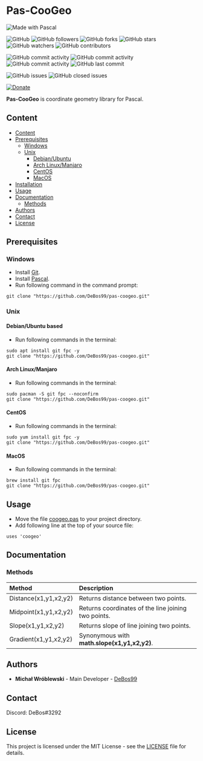 # Pas-CooGeo

![Made with Pascal](https://img.shields.io/badge/made%20with-pascal-0.svg?color=cc2020&labelColor=ff3030&style=for-the-badge)

![GitHub](https://img.shields.io/github/license/DeBos99/pas-coogeo.svg?color=2020cc&labelColor=5050ff&style=for-the-badge)
![GitHub followers](https://img.shields.io/github/followers/DeBos99.svg?color=2020cc&labelColor=5050ff&style=for-the-badge)
![GitHub forks](https://img.shields.io/github/forks/DeBos99/pas-coogeo.svg?color=2020cc&labelColor=5050ff&style=for-the-badge)
![GitHub stars](https://img.shields.io/github/stars/DeBos99/pas-coogeo.svg?color=2020cc&labelColor=5050ff&style=for-the-badge)
![GitHub watchers](https://img.shields.io/github/watchers/DeBos99/pas-coogeo.svg?color=2020cc&labelColor=5050ff&style=for-the-badge)
![GitHub contributors](https://img.shields.io/github/contributors/DeBos99/pas-coogeo.svg?color=2020cc&labelColor=5050ff&style=for-the-badge)

![GitHub commit activity](https://img.shields.io/github/commit-activity/w/DeBos99/pas-coogeo.svg?color=ffaa00&labelColor=ffaa30&style=for-the-badge)
![GitHub commit activity](https://img.shields.io/github/commit-activity/m/DeBos99/pas-coogeo.svg?color=ffaa00&labelColor=ffaa30&style=for-the-badge)
![GitHub commit activity](https://img.shields.io/github/commit-activity/y/DeBos99/pas-coogeo.svg?color=ffaa00&labelColor=ffaa30&style=for-the-badge)
![GitHub last commit](https://img.shields.io/github/last-commit/DeBos99/pas-coogeo.svg?color=ffaa00&labelColor=ffaa30&style=for-the-badge)

![GitHub issues](https://img.shields.io/github/issues-raw/DeBos99/pas-coogeo.svg?color=cc2020&labelColor=ff3030&style=for-the-badge)
![GitHub closed issues](https://img.shields.io/github/issues-closed-raw/DeBos99/pas-coogeo.svg?color=10aa10&labelColor=30ff30&style=for-the-badge)

[![Donate](https://www.paypalobjects.com/en_US/i/btn/btn_donateCC_LG.gif)](https://www.paypal.com/cgi-bin/webscr?cmd=_s-xclick&hosted_button_id=NH8JV53DSVDMY)

**Pas-CooGeo** is coordinate geometry library for Pascal.

## Content

- [Content](#content)
- [Prerequisites](#prerequisites)
  - [Windows](#windows)
  - [Unix](#unix)
    - [Debian/Ubuntu](#apt)
    - [Arch Linux/Manjaro](#pacman)
    - [CentOS](#yum)
    - [MacOS](#homebrew)
- [Installation](#installation)
- [Usage](#usage)
- [Documentation](#documentation)
  - [Methods](#methods)
- [Authors](#authors)
- [Contact](#contact)
- [License](#license)

## Prerequisites

### Windows

* Install [Git](https://git-scm.com/download/win).
* Install [Pascal](https://www.freepascal.org/download.html).
* Run following command in the command prompt:
```
git clone "https://github.com/DeBos99/pas-coogeo.git"
```

### Unix

#### <a name="APT">Debian/Ubuntu based

* Run following commands in the terminal:
```
sudo apt install git fpc -y
git clone "https://github.com/DeBos99/pas-coogeo.git"
```

#### <a name="Pacman">Arch Linux/Manjaro

* Run following commands in the terminal:
```
sudo pacman -S git fpc --noconfirm
git clone "https://github.com/DeBos99/pas-coogeo.git"
```

#### <a name="YUM">CentOS

* Run following commands in the terminal:
```
sudo yum install git fpc -y
git clone "https://github.com/DeBos99/pas-coogeo.git"
```

#### <a name="Homebrew">MacOS

* Run following commands in the terminal:
```
brew install git fpc
git clone "https://github.com/DeBos99/pas-coogeo.git"
```

## Usage

* Move the file [coogeo.pas](coogeo.pas) to your project directory.
* Add following line at the top of your source file:
```
uses 'coogeo'
```

## Documentation

### Methods

| Method                | Description                                         |
| :-------------------- | :-------------------------------------------------- |
| Distance(x1,y1,x2,y2) | Returns distance between two points.                |
| Midpoint(x1,y1,x2,y2) | Returns coordinates of the line joining two points. |
| Slope(x1,y1,x2,y2)    | Returns slope of line joining two points.           |
| Gradient(x1,y1,x2,y2) | Synonymous with **math.slope(x1,y1,x2,y2)**.        |

## Authors

* **Michał Wróblewski** - Main Developer - [DeBos99](https://github.com/DeBos99)

## Contact

Discord: DeBos#3292

## License

This project is licensed under the MIT License - see the [LICENSE](LICENSE) file for details.
